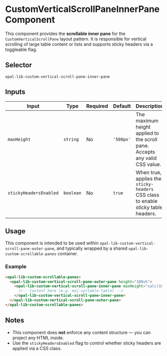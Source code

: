 # CustomVerticalScrollPaneInnerPaneComponent

This component provides the **scrollable inner pane** for the `CustomVerticalScrollPane` layout pattern. It is responsible for vertical scrolling of large table content or lists and supports sticky headers via a toggleable flag.

## Selector

```
opal-lib-custom-vertical-scroll-pane-inner-pane
```

## Inputs

| Input                  | Type      | Required | Default   | Description                                                                       |
| ---------------------- | --------- | -------- | --------- | --------------------------------------------------------------------------------- |
| `maxHeight`            | `string`  | No       | `'500px'` | The maximum height applied to the scroll pane. Accepts any valid CSS value.       |
| `stickyHeadersEnabled` | `boolean` | No       | `true`    | When true, applies the `sticky-headers` CSS class to enable sticky table headers. |

## Usage

This component is intended to be used within `opal-lib-custom-vertical-scroll-pane-outer-pane`, and typically wrapped by a shared `opal-lib-custom-scrollable-panes` container.

### Example

```html
<opal-lib-custom-scrollable-panes>
  <opal-lib-custom-vertical-scroll-pane-outer-pane height="100vh">
    <opal-lib-custom-vertical-scroll-pane-inner-pane maxHeight="calc(100vh - 3rem)" [stickyHeadersEnabled]="true">
      <!-- Content here (e.g. moj-sortable-table) -->
    </opal-lib-custom-vertical-scroll-pane-inner-pane>
  </opal-lib-custom-vertical-scroll-pane-outer-pane>
</opal-lib-custom-scrollable-panes>
```

## Notes

- This component does **not** enforce any content structure — you can project any HTML inside.
- Use the `stickyHeadersEnabled` flag to control whether sticky headers are applied via a CSS class.
